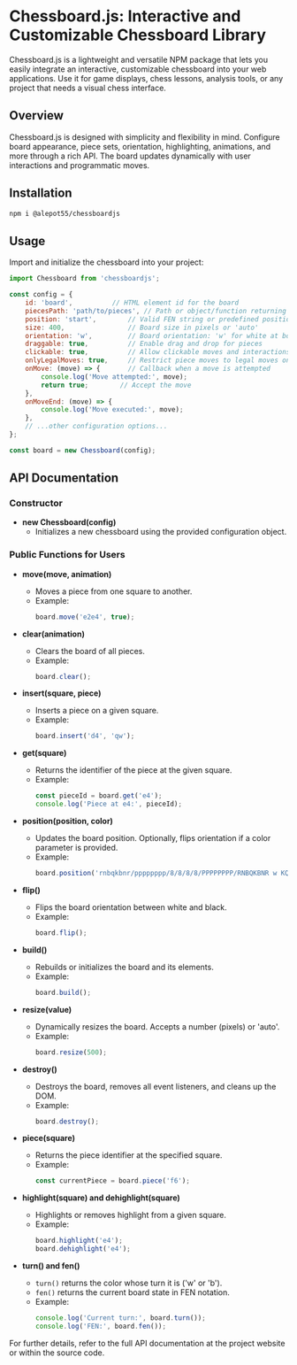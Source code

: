 # Chessboard.js: Interactive and Customizable Chessboard Library

Chessboard.js is a lightweight and versatile NPM package that lets you easily integrate an interactive, customizable chessboard into your web applications. Use it for game displays, chess lessons, analysis tools, or any project that needs a visual chess interface.

## Overview
Chessboard.js is designed with simplicity and flexibility in mind. Configure board appearance, piece sets, orientation, highlighting, animations, and more through a rich API. The board updates dynamically with user interactions and programmatic moves.

## Installation
```bash
npm i @alepot55/chessboardjs
```

## Usage
Import and initialize the chessboard into your project:
```javascript
import Chessboard from 'chessboardjs';

const config = {
    id: 'board',          // HTML element id for the board
    piecesPath: 'path/to/pieces', // Path or object/function returning piece image paths
    position: 'start',        // Valid FEN string or predefined position ('start' for initial setup)
    size: 400,                // Board size in pixels or 'auto'
    orientation: 'w',         // Board orientation: 'w' for white at bottom, 'b' for black at bottom
    draggable: true,          // Enable drag and drop for pieces
    clickable: true,          // Allow clickable moves and interactions
    onlyLegalMoves: true,     // Restrict piece moves to legal moves only
    onMove: (move) => {       // Callback when a move is attempted
        console.log('Move attempted:', move);
        return true;        // Accept the move
    },
    onMoveEnd: (move) => {
        console.log('Move executed:', move);
    },
    // ...other configuration options...
};

const board = new Chessboard(config);
```

## API Documentation

### Constructor
- **new Chessboard(config)**
  - Initializes a new chessboard using the provided configuration object.

### Public Functions for Users

- **move(move, animation)**
  - Moves a piece from one square to another.
  - Example:
    ```javascript
    board.move('e2e4', true);
    ```

- **clear(animation)**
  - Clears the board of all pieces.
  - Example:
    ```javascript
    board.clear();
    ```

- **insert(square, piece)**
  - Inserts a piece on a given square.
  - Example:
    ```javascript
    board.insert('d4', 'qw');
    ```

- **get(square)**
  - Returns the identifier of the piece at the given square.
  - Example:
    ```javascript
    const pieceId = board.get('e4');
    console.log('Piece at e4:', pieceId);
    ```

- **position(position, color)**
  - Updates the board position. Optionally, flips orientation if a color parameter is provided.
  - Example:
    ```javascript
    board.position('rnbqkbnr/pppppppp/8/8/8/8/PPPPPPPP/RNBQKBNR w KQkq - 0 1');
    ```

- **flip()**
  - Flips the board orientation between white and black.
  - Example:
    ```javascript
    board.flip();
    ```

- **build()**
  - Rebuilds or initializes the board and its elements.
  - Example:
    ```javascript
    board.build();
    ```

- **resize(value)**
  - Dynamically resizes the board. Accepts a number (pixels) or 'auto'.
  - Example:
    ```javascript
    board.resize(500);
    ```

- **destroy()**
  - Destroys the board, removes all event listeners, and cleans up the DOM.
  - Example:
    ```javascript
    board.destroy();
    ```

- **piece(square)**
  - Returns the piece identifier at the specified square.
  - Example:
    ```javascript
    const currentPiece = board.piece('f6');
    ```

- **highlight(square) and dehighlight(square)**
  - Highlights or removes highlight from a given square.
  - Example:
    ```javascript
    board.highlight('e4');
    board.dehighlight('e4');
    ```

- **turn() and fen()**
  - `turn()` returns the color whose turn it is ('w' or 'b').
  - `fen()` returns the current board state in FEN notation.
  - Example:
    ```javascript
    console.log('Current turn:', board.turn());
    console.log('FEN:', board.fen());
    ```

For further details, refer to the full API documentation at the project website or within the source code.
